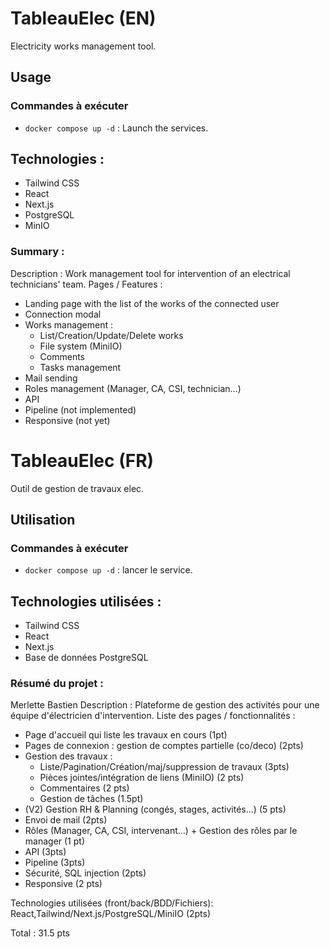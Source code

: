 # TableauElec (EN)
Electricity works management tool.

## Usage
### Commandes à exécuter
- `docker compose up -d` : Launch the services.

## Technologies :
- Tailwind CSS
- React
- Next.js
- PostgreSQL
- MinIO

### Summary :
Description : Work management tool for intervention of an electrical technicians' team.
Pages / Features :
- Landing page with the list of the works of the connected user
- Connection modal
- Works management :
    - List/Creation/Update/Delete works
    - File system (MiniIO)
    - Comments
    - Tasks management
- Mail sending
- Roles management (Manager, CA, CSI, technician…)
- API
- Pipeline (not implemented)
- Responsive (not yet)


# TableauElec (FR)
Outil de gestion de travaux elec.

## Utilisation
### Commandes à exécuter
- `docker compose up -d` : lancer le service.

## Technologies utilisées :
- Tailwind CSS
- React
- Next.js
- Base de données PostgreSQL

### Résumé du projet :
Merlette Bastien
Description : Plateforme de gestion des activités pour une équipe d'électricien d'intervention.
Liste des pages / fonctionnalités :
- Page d'accueil qui liste les travaux en cours (1pt)
- Pages de connexion : gestion de comptes partielle (co/deco) (2pts)
- Gestion des travaux :
    - Liste/Pagination/Création/maj/suppression de travaux (3pts)
    - Pièces jointes/intégration de liens (MiniIO) (2 pts)
    - Commentaires (2 pts)
    - Gestion de tâches (1.5pt)
- (V2) Gestion RH & Planning (congés, stages, activités...) (5 pts)
- Envoi de mail (2pts)
- Rôles (Manager, CA, CSI, intervenant…) + Gestion des rôles par le manager (1 pt)
- API (3pts)
- Pipeline (3pts)
- Sécurité, SQL injection (2pts)
- Responsive (2 pts)

Technologies utilisées (front/back/BDD/Fichiers):
React,Tailwind/Next.js/PostgreSQL/MiniIO (2pts)

Total : 31.5 pts